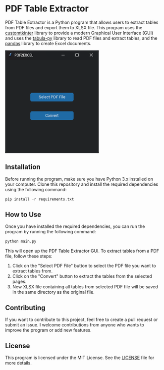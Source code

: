 # PDF Table Extractor

PDF Table Extractor is a Python program that allows users to extract tables from PDF files and export them to XLSX file. This program uses the [customtkinter](https://pypi.org/project/customtkinter/) library to provide a modern Graphical User Interface (GUI) and uses the [tabula-py](https://pypi.org/project/tabula-py/) library to read PDF files and extract tables, and the [pandas](https://pypi.org/project/pandas2/) library to create Excel documents.

![img](/images/GUI.png)

## Installation

Before running the program, make sure you have Python 3.x installed on your computer. Clone this repository and install the required dependencies using the following command:

```python
pip install -r requirements.txt
```

## How to Use
Once you have installed the required dependencies, you can run the program by running the following command:

```python
python main.py
```

This will open up the PDF Table Extractor GUI. To extract tables from a PDF file, follow these steps:

1. Click on the "Select PDF File" button to select the PDF file you want to extract tables from.
2. Click on the "Convert" button to extract the tables from the selected pages.
3. New XLSX file containing all tables from selected PDF file will be saved in the same directory as the original file.

## Contributing
If you want to contribute to this project, feel free to create a pull request or submit an issue. I welcome contributions from anyone who wants to improve the program or add new features.

## License
This program is licensed under the MIT License. See the [LICENSE](/LICENCE) file for more details.

